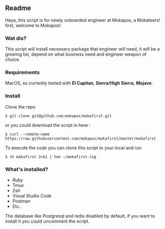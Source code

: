 ## Readme
Heya, this script is for newly onboarded engineer at Mokapos, a Mokateers! first, welcome to Mokapos!

### Wat dis?
This script will install necessary package that engineer will need, it will be a growing list, depend on what business need and engineer weapon of choice.

### Requirements
MacOS, so currently tested with **El Capitan**, **Sierra/High Sierra**, **Mojave**.

### Install
Clone the repo

`$ git clone git@github.com:mokapos/mokafirst.git`

or you could download the script in here :

`$ curl --remote-name https://raw.githubusercontent.com/mokapos/mokafirst/master/mokafirst`

To execute the code you can clone this script to your local and run 

`$ sh mokafirst 2>&1 | tee ~/mokafirst.log`

### What's installed?

- Ruby
- Tmux
- Zsh
- Visual Studio Code
- Postman
- Etc..

The database like Postgresql and redis disabled by default, if you want to install it you could uncomment the script.







